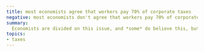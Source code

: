 ```yaml
---
title: most economists agree that workers pay 70% of corporate taxes
negative: most economists don't agree that workers pay 70% of corporate taxes
summary:
  Economists are divided on this issue, and *some* do believe this, but not *most*.
topics:
- taxes
---
```

